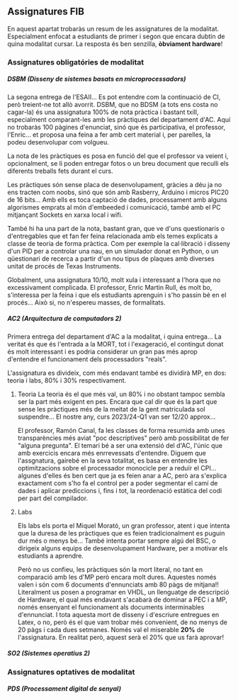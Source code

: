 ---
---

## Assignatures FIB

En aquest apartat trobaràs un resum de les assignatures de la modalitat.
Especialment enfocat a estudiants de primer i segon que encara dubtin de quina
modalitat cursar. La resposta és ben senzilla, **òbviament hardware**!

### Assignatures obligatóries de modalitat

##### DSBM (Disseny de sistemes basats en microprocessadors)

La segona entrega de l'ESAII... Es pot entendre com la continuació de CI, però
treient-ne tot allò avorrit. DSBM, que no BDSM (a tots ens costa no cagar-la)
és una assignatura 100% de nota pràctica i bastant txill, especialment
comparant-les amb les pràctiques del departament d'AC. Aquí no trobaràs 100
pàgines d'enunciat, sinó que és participativa, el professor, l'Enric... et
proposa una feina a fer amb cert material i, per parelles, la podeu
desenvolupar com volgueu.  

La nota de les pràctiques es posa en funció del que el professor va veient i,
opcionalment, se li poden entregar fotos o un breu document que reculli els
diferents treballs fets durant el curs.  

Les pràctiques són sense placa de desenvolupament, gràcies a déu ja no ens
tracten com noobs, sinó que són amb Rasberry, Arduino i micros PIC20 de
16 bits... Amb ells es toca captació de dades, processament amb alguns
algorismes emprats al món d'embeeded i comunicació, també amb el PC mitjançant
Sockets en xarxa local i wifi.  

També hi ha una part de la nota, bastant gran, que ve d'uns questionaris o
d'entregables que et fan fer feina relacionada amb els temes explicats a classe
de teoria de forma pràctica. Com per exemple la cal·libració i disseny d'un PID
per a controlar una nau, en un simulador donat en Python, o un qüestionari de
recerca a partir d'un nou tipus de plaques amb diverses unitat de procés de
Texas Instruments.  

Globalment, una assignatura 10/10, molt xula i interessant a l'hora que no
excessivament complicada. El professor, Enric Martin Rull, és molt bo,
s'interessa per la feina i que els estudiants aprenguin i s'ho passin bé en el
procés... Això si, no n'espereu masses, de formalitats.

##### AC2 (Arquitectura de computadors 2)

Primera entrega del departament d'AC a la modalitat, i quina entrega... La
veritat és que és l'entrada a la MORT, tot i l'exageració, el contingut donat
és molt interessant i es podria considerar un gran pas més aprop d'entendre el
funcionament dels processadors "reals".  

L'assignatura es divideix, com més endavant també es dividirà MP, en dos:
teoria i labs, 80% i 30% respectivament.  

1.  Teoria
    La teoria és el que més val, un 80% i no obstant tampoc sembla ser la part
    més exigent en pes. Encara que cal dir que és la part que sense les
    pràctiques més de la meitat de la gent matriculada sol suspendre... El
    nostre any, curs 2023/24-Q1 van ser 12/20 approx...  
    
    El professor, Ramón Canal, fa les classes de forma resumida amb unes
    transparències més aviat "poc descriptives" però amb possibilitat de fer
    "alguna pregunta". El temari bé a ser una extensió del d'AC, l'únic que amb
    exercicis encara més enrrevessats d'entendre. Diguem que l'assgnatura,
    gairebé en la seva totalitat, es basa en entendre les optimitzacions sobre
    el processador monocicle per a reduïr el CPI... algunes d'elles és ben cert
    que ja es feien anar a AC, però ara s'explica exactament com s'ho fa el 
    control per a poder segmentar el camí de dades i aplicar prediccions i,
    fins i tot, la reordenació estàtica del codi per part del compilador.

2. Labs
    
    Els labs els porta el Miquel Morató, un gran professor, atent i que intenta
    que la duresa de les pràctiques que es feien tradicionalment es puguin dur
    més o menys bé... També intenta portar sempre algú del BSC, o dirigeix
    alguns equips de desenvolupament Hardware, per a motivar els estudiants a
    aprendre.  
    
    Però no us confieu, les pràctiques són la mort literal, no tant en
    comparació amb les d'MP però encara molt dures. Aquestes només valen i són
    com 6 documents d'ennunciats amb 80 pàgs de mitjana!! Literalment us posen 
    a programar en VHDL, un llenguatge de descripció de Hardware, el qual més
    endavant s'acabarà de dominar a PEC i a MP, només ensenyant el funcionament
    als documents interminables d'ennunciat. I tota aquesta mort de disseny i
    d'escriure entregues en Latex, o no, però és el que vam trobar més
    convenient, de no menys de 20 pàgs i cada dues setmanes. Només val el
    miserable **20%** de l'assignatura. En realitat però, aquest serà el 20%
    que us farà aprovar!

##### SO2 (Sistemes operatius 2)

### Assignatures optatives de modalitat

##### PDS (Processament digital de senyal)
